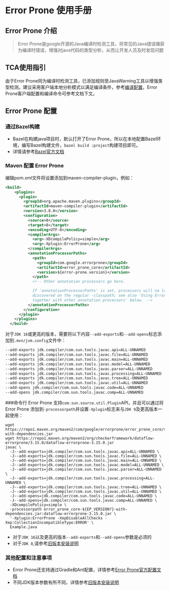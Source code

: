 # Error Prone 使用手册

## Error Prone 介绍

> Error Prone是google开源的Java编译时检测工具，将常见的Java错误捕获为编译时错误，增强对java代码的类型分析，从而让开发人员及时发现问题

## TCA使用指引
由于Error Prone同为编译时检测工具，已添加规则至JavaWarning工具以增强类型检测。建议采用客户端本地分析模式以满足编译条件，参考[编译配置](../../../guide/分析方案/代码检查编译配置.md)，Error Prone客户端配置和编译命令可参考文档下文。


## Error Prone 配置

### 通过Bazel构建

- Bazel在构建java项目时，默认打开了Error Prone，所以在本地配置Bazel环境，编写Bazel构建文件，`bazel build :project`构建项目即可。
- 详情请参考[Bazel官方文档](https://bazel.build/?hl=zh-cn)

### Maven 配置 Error Prone

编辑pom.xml文件将设置添加到maven-compiler-plugin，例如：
```xml
<build>
    <plugins>
      <plugin>
        <groupId>org.apache.maven.plugins</groupId>
        <artifactId>maven-compiler-plugin</artifactId>
        <version>3.8.0</version>
        <configuration>
          <source>8</source>
          <target>8</target>
          <encoding>UTF-8</encoding>
          <compilerArgs>
            <arg>-XDcompilePolicy=simple</arg>
            <arg>-Xplugin:ErrorProne</arg>
          </compilerArgs>
          <annotationProcessorPaths>
            <path>
              <groupId>com.google.errorprone</groupId>
              <artifactId>error_prone_core</artifactId>
              <version>${error-prone.version}</version>
            </path>
            <!-- Other annotation processors go here.

            If 'annotationProcessorPaths' is set, processors will no longer be
            discovered on the regular -classpath; see also 'Using Error Prone
            together with other annotation processors' below. -->
          </annotationProcessorPaths>
        </configuration>
      </plugin>
    </plugins>
  </build>
```
对于`JDK 16`或更高的版本，需要将以下内容`--add-exports`和`--add-opens`标志添加到`.mvn/jvm.config`文件中：
```html
--add-exports jdk.compiler/com.sun.tools.javac.api=ALL-UNNAMED
--add-exports jdk.compiler/com.sun.tools.javac.file=ALL-UNNAMED
--add-exports jdk.compiler/com.sun.tools.javac.main=ALL-UNNAMED
--add-exports jdk.compiler/com.sun.tools.javac.model=ALL-UNNAMED
--add-exports jdk.compiler/com.sun.tools.javac.parser=ALL-UNNAMED
--add-exports jdk.compiler/com.sun.tools.javac.processing=ALL-UNNAMED
--add-exports jdk.compiler/com.sun.tools.javac.tree=ALL-UNNAMED
--add-exports jdk.compiler/com.sun.tools.javac.util=ALL-UNNAMED
--add-opens jdk.compiler/com.sun.tools.javac.code=ALL-UNNAMED
--add-opens jdk.compiler/com.sun.tools.javac.comp=ALL-UNNAMED
```

###命令行
Error Prone 支持`com.sun.source.util.Plugin`API，并且可以通过将 Error Prone 添加到`-processorpath`并设置`-Xplugin`标志来与`JDK 9`及更高版本一起使用：
```shell
wget https://repo1.maven.org/maven2/com/google/errorprone/error_prone_core/${EP_VERSION?}/error_prone_core-${EP_VERSION?}-with-dependencies.jar
wget https://repo1.maven.org/maven2/org/checkerframework/dataflow-errorprone/3.15.0/dataflow-errorprone-3.15.0.jar
javac \
  -J--add-exports=jdk.compiler/com.sun.tools.javac.api=ALL-UNNAMED \
  -J--add-exports=jdk.compiler/com.sun.tools.javac.file=ALL-UNNAMED \
  -J--add-exports=jdk.compiler/com.sun.tools.javac.main=ALL-UNNAMED \
  -J--add-exports=jdk.compiler/com.sun.tools.javac.model=ALL-UNNAMED \
  -J--add-exports=jdk.compiler/com.sun.tools.javac.parser=ALL-UNNAMED \
  -J--add-exports=jdk.compiler/com.sun.tools.javac.processing=ALL-UNNAMED \
  -J--add-exports=jdk.compiler/com.sun.tools.javac.tree=ALL-UNNAMED \
  -J--add-exports=jdk.compiler/com.sun.tools.javac.util=ALL-UNNAMED \
  -J--add-opens=jdk.compiler/com.sun.tools.javac.code=ALL-UNNAMED \
  -J--add-opens=jdk.compiler/com.sun.tools.javac.comp=ALL-UNNAMED \
  -XDcompilePolicy=simple \
  -processorpath error_prone_core-${EP_VERSION?}-with-dependencies.jar:dataflow-errorprone-3.15.0.jar \
  '-Xplugin:ErrorProne -XepDisableAllChecks -Xep:CollectionIncompatibleType:ERROR' \
  Example.java
```
- 对于`JDK 16`以及更高的版本`--add-exports`和`--add-opens`参数是必须的
- 对于`JDK 8`,请参考[旧版本安装说明](https://github.com/google/error-prone/blob/f8e33bc460be82ab22256a7ef8b979d7a2cacaba/docs/installation.md)

### 其他配置和注意事项
- Error Prone还支持通过Gradle和Ant配置，详情参考[Error Prone官方配置文档](https://errorprone.info/docs/installation)
- 不同JDK版本参数有所不同，详情参考[旧版本安装说明](https://github.com/google/error-prone/blob/f8e33bc460be82ab22256a7ef8b979d7a2cacaba/docs/installation.md)